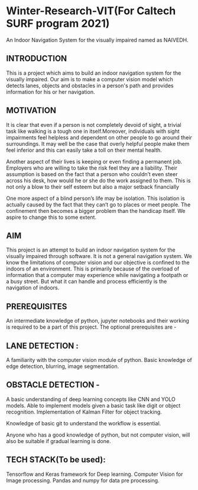 # Winter-Research-VIT(For Caltech SURF program 2021)

An Indoor Navigation System for the visually impaired named as NAIVEDH.



## INTRODUCTION

This is a project which aims to build an indoor navigation system for the visually impaired. Our aim is to make a computer vision model which detects lanes, objects and obstacles in a person's path and provides information for his or her navigation.


## MOTIVATION

It is clear that even if a person is not completely devoid of sight, a trivial task like walking is a tough one in itself.Moreover, individuals with sight impairments feel helpless and dependent on other people to go around their surroundings. It may well be the case that overly helpful people make them feel inferior and this can easily take a toll on their mental health.

Another aspect of their lives is keeping or even finding a permanent job. Employers who are willing to take the risk feel they are a liability. Their assumption is based on the fact that a person who couldn’t even steer across his desk, how would he or she do the work assigned to them. This is not only a blow to their self esteem but also a major setback financially

One more aspect of a blind person’s life may be isolation. This isolation is actually caused by the fact that they can’t go to places or meet people. The confinement then becomes a bigger problem than the handicap itself.
We aspire to change this to some extent.


## AIM

This project is an attempt to build an indoor navigation system for the visually impaired through software.
It is not a general navigation system. We know the limitations of computer vision and our objective is confined to the indoors of an environment.
This is primarily because of the overload of information that a computer may experience while navigating a footpath or a busy street. But what it can handle and process efficiently is the navigation of indoors.


## PREREQUISITES

 An intermediate knowledge of python, jupyter notebooks and their working is required to be a part of this project. The optional prerequisites are -

## LANE DETECTION :
A familiarity with the computer vision module of python.
Basic knowledge of edge detection, blurring, image segmentation.

## OBSTACLE DETECTION -
A basic understanding of deep learning concepts like CNN and YOLO models.
Able to implement models given a basic task like digit or object recognition.
Implementation of Kalman Filter for object tracking.

Knowledge of basic git to understand the workflow is essential.

Anyone who has a good knowledge of python, but not computer vision, will also be suitable if gradual learning is done.


## TECH STACK(To be used):

Tensorflow and Keras framework for Deep learning.
Computer Vision for Image processing.
Pandas and numpy for data pre processing.
